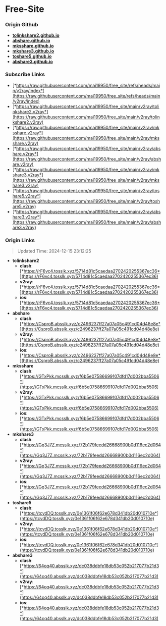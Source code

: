 # Free-Site

### Origin Github

- [**tolinkshare2.github.io**](https://github.com/tolinkshare2/tolinkshare2.github.io)
- [**abshare.github.io**](https://github.com/abshare/abshare.github.io)
- [**mksshare.github.io**](https://github.com/mksshare/mksshare.github.io)
- [**mkshare3.github.io**](https://github.com/mkshare3/mkshare3.github.io)
- [**toshare5.github.io**](https://github.com/toshare5/toshare5.github.io)
- [**abshare3.github.io**](https://github.com/abshare3/abshare3.github.io)

### Subscribe Links

- [*https://raw.githubusercontent.com/mai19950/free_site/refs/heads/main/v2ray/index*](https://raw.githubusercontent.com/mai19950/free_site/refs/heads/main/v2ray/index)
- [*https://raw.githubusercontent.com/mai19950/free_site/main/v2ray/tolinkshare2.v2ray*](https://raw.githubusercontent.com/mai19950/free_site/main/v2ray/tolinkshare2.v2ray)
- [*https://raw.githubusercontent.com/mai19950/free_site/main/v2ray/mksshare.v2ray*](https://raw.githubusercontent.com/mai19950/free_site/main/v2ray/mksshare.v2ray)
- [*https://raw.githubusercontent.com/mai19950/free_site/main/v2ray/abshare.v2ray*](https://raw.githubusercontent.com/mai19950/free_site/main/v2ray/abshare.v2ray)
- [*https://raw.githubusercontent.com/mai19950/free_site/main/v2ray/mkshare3.v2ray*](https://raw.githubusercontent.com/mai19950/free_site/main/v2ray/mkshare3.v2ray)
- [*https://raw.githubusercontent.com/mai19950/free_site/main/v2ray/toshare5.v2ray*](https://raw.githubusercontent.com/mai19950/free_site/main/v2ray/toshare5.v2ray)
- [*https://raw.githubusercontent.com/mai19950/free_site/main/v2ray/abshare3.v2ray*](https://raw.githubusercontent.com/mai19950/free_site/main/v2ray/abshare3.v2ray)

### Origin Links

> Updated Time: 2024-12-15 23:12:25

- **tolinkshare2**
  - **clash**: [*https://rF6vc4.tosslk.xyz/5714d81c5caedaa2702420255367ec36*](https://rF6vc4.tosslk.xyz/5714d81c5caedaa2702420255367ec36)
  - **v2ray**: [*https://rF6vc4.tosslk.xyz/5714d81c5caedaa2702420255367ec36*](https://rF6vc4.tosslk.xyz/5714d81c5caedaa2702420255367ec36)
  - **ios**: [*https://rF6vc4.tosslk.xyz/5714d81c5caedaa2702420255367ec36*](https://rF6vc4.tosslk.xyz/5714d81c5caedaa2702420255367ec36)
- **abshare**
  - **clash**: [*https://CsproB.absslk.xyz/c2496237ff27a07a05c491cd04d48e8e*](https://CsproB.absslk.xyz/c2496237ff27a07a05c491cd04d48e8e)
  - **v2ray**: [*https://CsproB.absslk.xyz/c2496237ff27a07a05c491cd04d48e8e*](https://CsproB.absslk.xyz/c2496237ff27a07a05c491cd04d48e8e)
  - **ios**: [*https://CsproB.absslk.xyz/c2496237ff27a07a05c491cd04d48e8e*](https://CsproB.absslk.xyz/c2496237ff27a07a05c491cd04d48e8e)
- **mksshare**
  - **clash**: [*https://GTxPkk.mcsslk.xyz/f6b5e07586699107dfd17d002bba5506*](https://GTxPkk.mcsslk.xyz/f6b5e07586699107dfd17d002bba5506)
  - **v2ray**: [*https://GTxPkk.mcsslk.xyz/f6b5e07586699107dfd17d002bba5506*](https://GTxPkk.mcsslk.xyz/f6b5e07586699107dfd17d002bba5506)
  - **ios**: [*https://GTxPkk.mcsslk.xyz/f6b5e07586699107dfd17d002bba5506*](https://GTxPkk.mcsslk.xyz/f6b5e07586699107dfd17d002bba5506)
- **mkshare3**
  - **clash**: [*https://Gq3J7Z.mcsslk.xyz/72b179feedd26668900b0d116ec2d064*](https://Gq3J7Z.mcsslk.xyz/72b179feedd26668900b0d116ec2d064)
  - **v2ray**: [*https://Gq3J7Z.mcsslk.xyz/72b179feedd26668900b0d116ec2d064*](https://Gq3J7Z.mcsslk.xyz/72b179feedd26668900b0d116ec2d064)
  - **ios**: [*https://Gq3J7Z.mcsslk.xyz/72b179feedd26668900b0d116ec2d064*](https://Gq3J7Z.mcsslk.xyz/72b179feedd26668900b0d116ec2d064)
- **toshare5**
  - **clash**: [*https://tcvdDQ.tosslk.xyz/0e1361f06f62e678d341db20d010710e*](https://tcvdDQ.tosslk.xyz/0e1361f06f62e678d341db20d010710e)
  - **v2ray**: [*https://tcvdDQ.tosslk.xyz/0e1361f06f62e678d341db20d010710e*](https://tcvdDQ.tosslk.xyz/0e1361f06f62e678d341db20d010710e)
  - **ios**: [*https://tcvdDQ.tosslk.xyz/0e1361f06f62e678d341db20d010710e*](https://tcvdDQ.tosslk.xyz/0e1361f06f62e678d341db20d010710e)
- **abshare3**
  - **clash**: [*https://64oq40.absslk.xyz/dc038ddbfe18db53c052b217077b21d3*](https://64oq40.absslk.xyz/dc038ddbfe18db53c052b217077b21d3)
  - **v2ray**: [*https://64oq40.absslk.xyz/dc038ddbfe18db53c052b217077b21d3*](https://64oq40.absslk.xyz/dc038ddbfe18db53c052b217077b21d3)
  - **ios**: [*https://64oq40.absslk.xyz/dc038ddbfe18db53c052b217077b21d3*](https://64oq40.absslk.xyz/dc038ddbfe18db53c052b217077b21d3)
